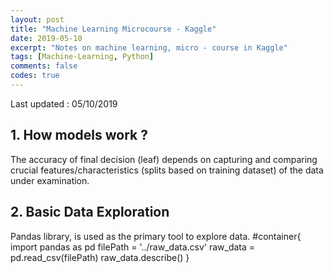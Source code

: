 ```yaml
---
layout: post
title: "Machine Learning Microcourse - Kaggle"
date: 2019-05-10
excerpt: "Notes on machine learning, micro - course in Kaggle"
tags: [Machine-Learning, Python]
comments: false
codes: true
---
```

Last updated : 05/10/2019

## 1. How models work ?
The accuracy of final decision (leaf) depends on capturing and comparing crucial
features/characteristics (splits based on training dataset) of the data
under examination.

## 2. Basic Data Exploration
Pandas library, is used as the primary tool to explore data.
#container{
import pandas as pd
filePath = '../raw_data.csv'
raw_data = pd.read_csv(filePath)
raw_data.describe()
}
